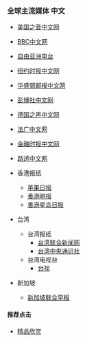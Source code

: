 ### 全球主流媒体 中文
- [美国之音中文网](https://www.voachinese.com/)
- [BBC中文网](http://www.bbc.co.uk/zhongwen/simp/mobile/)
- [自由亚洲电台](https://www.rfa.org/mandarin/)
- [纽约时报中文网](https://m.cn.nytimes.com/)
- [华盛顿邮报中文网](https://www.washingtonpost.com/)
- [彭博社中文网]()
- [德国之声中文网](http://m.dw.de/chinese)
- [法广中文网](http://www.rfi.fr/cn/)
- [金融时报中文网](https://www.ftchinese.com/)
- [路透中文网](https://cn.reuters.com/)
- 香港报纸
  - [苹果日报](https://hk.appledaily.com/hit)
  - [香港明报](https://m.mingpao.com/)
  - [香港星岛日报](http://std.stheadline.com/instant/)
- 台湾
  - 台湾报纸
    - [台湾联合新闻网](https://udn.com/mobile/index)
    - [台湾中央通讯社](https://www.cna.com.tw/)
  - 台湾电视台
    - [台视](https://www.ttv.com.tw/)

- 新加坡
  - [新加坡联合早报](https://www.zaobao.com.sg/)


#### 推荐点击
- [精品欣赏](https://summer200.github.io/content/main)
